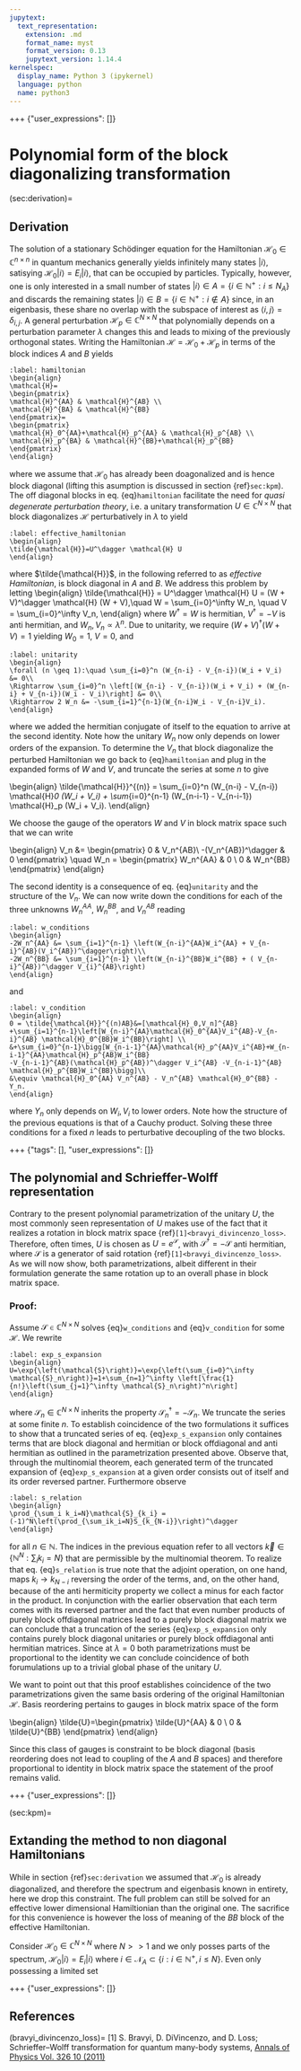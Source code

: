 ```yaml
---
jupytext:
  text_representation:
    extension: .md
    format_name: myst
    format_version: 0.13
    jupytext_version: 1.14.4
kernelspec:
  display_name: Python 3 (ipykernel)
  language: python
  name: python3
---
```


+++ {"user_expressions": []}

# Polynomial form of the block diagonalizing transformation

(sec:derivation)=
## Derivation

The solution of a stationary Schödinger equation for the Hamiltonian $\mathcal{H}_0\in \mathbb{C}^{n \times n}$ in quantum mechanics generally yields infinitely many states $|i\rangle$, satisying $\mathcal{H}_0|i \rangle=E_i |i \rangle$, that can be occupied by particles.
Typically, however, one is only interested in a small number of states $|i\rangle \in A=\{i\in\mathbb{N}^+: i\leq N_A\}$ and discards the remaining states $|i\rangle\in B=\{i\in\mathbb{N}^+:i\notin A\}$ since, in an eigenbasis, these share no overlap with the subspace of interest as $\langle i, j\rangle=\delta_{i,j}$.
A general perturbation $\mathcal{H}_p\in \mathbb{C}^{N\times N}$ that polynomially depends on a perturbation parameter $\lambda$ changes this and leads to mixing of the previously orthogonal states.
Writing the Hamiltonian $\mathcal{H}=\mathcal{H}_0+\mathcal{H}_p$ in terms of the block indices $A$ and $B$ yields

```{math}
:label: hamiltonian
\begin{align}
\mathcal{H}=
\begin{pmatrix}
\mathcal{H}^{AA} & \mathcal{H}^{AB} \\
\mathcal{H}^{BA} & \mathcal{H}^{BB}
\end{pmatrix}=
\begin{pmatrix}
\mathcal{H}_0^{AA}+\mathcal{H}_p^{AA} & \mathcal{H}_p^{AB} \\
\mathcal{H}_p^{BA} & \mathcal{H}^{BB}+\mathcal{H}_p^{BB}
\end{pmatrix}
\end{align}
```

where we assume that $\mathcal{H}_0$ has already been doagonalized and is hence block diagonal (lifting this asumption is discussed in section {ref}`sec:kpm`). The off diagonal blocks in eq. {eq}`hamiltonian` facilitate the need for _quasi degenerate perturbation theory_, i.e. a unitary transformation $U\in \mathbb{C}^{N\times N}$ that block diagonalizes $\mathcal{H}$ perturbatively in $\lambda$ to yield

```{math}
:label: effective_hamiltonian
\begin{align}
\tilde{\mathcal{H}}=U^\dagger \mathcal{H} U
\end{align}
```

where $\tilde{\mathcal{H}}$, in the following referred to as _effective Hamiltonian_, is block diagonal in $A$ and $B$.
We address this problem by letting 
\begin{align}
\tilde{\mathcal{H}} = U^\dagger \mathcal{H} U = (W + V)^\dagger \mathcal{H} (W + V),\quad W = \sum_{i=0}^\infty W_n, \quad V = \sum_{i=0}^\infty V_n,
\end{align}
where $W^\dagger=W$ is hermitian, $V^\dagger=-V$ is anti hermitian, and $W_n,V_n\propto \lambda^n$. Due to unitarity, we require $(W+V)^\dagger (W+V)=1$ yielding $W_0=1$, $V=0$, and

```{math}
:label: unitarity
\begin{align}
\forall (n \geq 1):\quad \sum_{i=0}^n (W_{n-i} - V_{n-i})(W_i + V_i) &= 0\\
\Rightarrow \sum_{i=0}^n \left[(W_{n-i} - V_{n-i})(W_i + V_i) + (W_{n-i} + V_{n-i})(W_i - V_i)\right] &= 0\\
\Rightarrow 2 W_n &= -\sum_{i=1}^{n-1}(W_{n-i}W_i - V_{n-i}V_i).
\end{align}
```

where we added the hermitian conjugate of itself to the equation to arrive at the second identity. Note how the unitary $W_n$ now only depends on lower orders of the expansion. To determine the $V_n$ that block diagonalize the perturbed Hamiltonian we go back to {eq}`hamiltonian` and plug in the expanded forms of $W$ and $V$, and truncate the series at some $n$ to give

\begin{align}
\tilde{\mathcal{H}}^{(n)} = \sum_{i=0}^n (W_{n-i} - V_{n-i}) \mathcal{H}_0 (W_i + V_i) + \sum_{i=0}^{n-1} (W_{n-i-1} - V_{n-i-1}) \mathcal{H}_p (W_i + V_i).
\end{align}

We choose the gauge of the operators $W$ and $V$ in block matrix space such that we can write 

\begin{align}
V_n &= \begin{pmatrix}
0 & V_n^{AB}\\
-(V_n^{AB})^\dagger & 0
\end{pmatrix} 
\quad 
W_n = \begin{pmatrix}
W_n^{AA} & 0 \\
0 & W_n^{BB}
\end{pmatrix}
\end{align}

The second identity is a consequence of eq. {eq}`unitarity` and the structure of the $V_n$. We can now write down the conditions for each of the three unknowns $W_n^{AA}$, $W_n^{BB}$, and $V_n^{AB}$ reading

```{math}
:label: w_conditions
\begin{align}
-2W_n^{AA} &= \sum_{i=1}^{n-1} \left(W_{n-i}^{AA}W_i^{AA} + V_{n-i}^{AB}(V_i^{AB})^\dagger\right)\\
-2W_n^{BB} &= \sum_{i=1}^{n-1} \left(W_{n-i}^{BB}W_i^{BB} + ( V_{n-i}^{AB})^\dagger V_{i}^{AB}\right)
\end{align}
```

and

```{math}
:label: v_condition
\begin{align}
0 = \tilde{\mathcal{H}}^{(n)AB}&=[\mathcal{H}_0,V_n]^{AB} +\sum_{i=1}^{n-1}\left[W_{n-i}^{AA}\mathcal{H}_0^{AA}V_i^{AB}-V_{n-i}^{AB} \mathcal{H}_0^{BB}W_i^{BB}\right] \\
&+\sum_{i=0}^{n-1}\bigg[W_{n-i-1}^{AA}\mathcal{H}_p^{AA}V_i^{AB}+W_{n-i-1}^{AA}\mathcal{H}_p^{AB}W_i^{BB}
-V_{n-i-1}^{AB}(\mathcal{H}_p^{AB})^\dagger V_i^{AB} -V_{n-i-1}^{AB} \mathcal{H}_p^{BB}W_i^{BB}\bigg]\\
&\equiv \mathcal{H}_0^{AA} V_n^{AB} - V_n^{AB} \mathcal{H}_0^{BB} - Y_n.
\end{align}
```

where $Y_n$ only depends on $W_i, V_i$ to lower orders. Note how the structure of the previous equations is that of a Cauchy product. Solving these three conditions for a fixed $n$ leads to perturbative decoupling of the two blocks.

+++ {"tags": [], "user_expressions": []}

## The polynomial and Schrieffer-Wolff representation

Contrary to the present polynomial parametrization of the unitary $U$, the most commonly seen representation of $U$ makes use of the fact that it realizes  a rotation in block matrix space {ref}`[1]<bravyi_divincenzo_loss>`. Therefore, often times, $U$ is chosen as $U=e^\mathcal{S}$, with $\mathcal{S}^\dagger=-\mathcal{S}$ anti hermitian, where $\mathcal{S}$ is a generator of said rotation {ref}`[1]<bravyi_divincenzo_loss>`. As we will now show, both parametrizations, albeit different in their formulation generate the same rotation up to an overall phase in block matrix space.

### Proof:

Assume $\mathcal{S}\in\mathbb{C}^{N\times N}$ solves {eq}`w_conditions` and {eq}`v_condition` for some $\mathcal{H}$. We rewrite 

```{math}
:label: exp_s_expansion
\begin{align}
U=\exp{\left(\mathcal{S}\right)}=\exp{\left(\sum_{i=0}^\infty \mathcal{S}_n\right)}=1+\sum_{n=1}^\infty \left[\frac{1}{n!}\left(\sum_{j=1}^\infty \mathcal{S}_n\right)^n\right]
\end{align}
```

where $\mathcal{S}_n\in\mathbb{C}^{N\times N}$ inherits the property $\mathcal{S}_n^\dagger=-\mathcal{S}_n$. We truncate the series at some finite $n$.
To establish coincidence of the two formulations it suffices to show that a truncated series of eq. {eq}`exp_s_expansion` only containes terms that are block diagonal and hermitian or block offdiagonal and anti hermitian as outlined in the parametrization presented above. 
Observe that, through the multinomial theorem, each generated term of the truncated expansion of {eq}`exp_s_expansion` at a given order consists out of itself and its order reversed partner. Furthermore observe

```{math}
:label: s_relation
\begin{align}
\prod_{\sum_i k_i=N}\mathcal{S}_{k_i} = (-1)^N\left(\prod_{\sum_ik_i=N}S_{k_{N-i}}\right)^\dagger
\end{align}
```

for all $n\in\mathbb{N}$. The indices in the previous equation refer to all vectors $\vec{k}\in\{\mathbb{N}^N:\sum_ik_i=N\}$ that are permissible by the multinomial theorem. To realize that eq. {eq}`s_relation` is true note that the adjoint operation, on one hand, maps $k_i\rightarrow k_{N-i}$ reversing the order of the terms, and, on the other hand, because of the anti hermiticity property we collect a minus for each factor in the product. In conjunction with the earlier observation that each term comes with its reversed partner and the fact that even number products of purely block offdiagonal matrices lead to a purely block diagonal matrix we can conclude that a truncation of the series {eq}`exp_s_expansion` only contains purely block diagonal unitaries or purely block offdiagonal anti hermitian matrices. Since at $\lambda=0$ both parametrizations must be proportional to the identity we can conclude coincidence of both forumulations up to a trivial global phase of the unitary $U$.

We want to point out that this proof establishes coincidence of the two parametrizations given the same basis ordering of the original Hamiltonian $\mathcal{H}$. Basis reordering pertains to gauges in block matrix space of the form

\begin{align}
\tilde{U}=\begin{pmatrix}
\tilde{U}^{AA} & 0 \\
0 & \tilde{U}^{BB}
\end{pmatrix}
\end{align}

Since this class of gauges is constraint to be block diagonal (basis reordering does not lead to coupling of the $A$ and $B$ spaces) and therefore proportional to identity in block matrix space the statement of the proof remains valid.

+++ {"user_expressions": []}

(sec:kpm)=
## Extanding the method to non diagonal Hamiltonians

While in section {ref}`sec:derivation` we assumed that $\mathcal{H}_0$ is already diagonalized, and therefore the spectrum and eigenbasis known in entirety, here we drop this constraint. The full problem can still be solved for an effective lower dimensional Hamiltionian than the original one. The sacrifice for this convenience is however the loss of meaning of the $BB$ block of the effective Hamiltonian.

Consider $\mathcal{H}_0\in\mathbb{C}^{N \times N}$ where $N>>1$ and we only posses parts of the spectrum, $\mathcal{H}_0|i\rangle=E_i|i\rangle$ where $i\in\mathcal{N}_A\subset\{i:i\in \mathbb{N}^+, i\leq N\}$. Even only possessing a limited set 


+++ {"user_expressions": []}

## References
(bravyi_divincenzo_loss)=
[1] S. Bravyi, D. DiVincenzo, and D. Loss; Schrieffer–Wolff transformation for quantum many-body systems, [Annals of Physics Vol. 326 10 (2011)](https://doi.org/10.1016/j.aop.2011.06.004)

```{code-cell} ipython3

```

